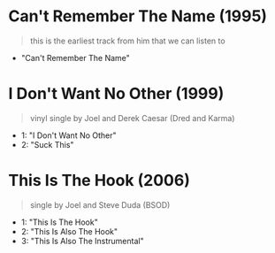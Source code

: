 # Can't Remember The Name (1995)

> this is the earliest track from him that we can listen to
- "Can't Remember The Name"

# I Don't Want No Other (1999)

> vinyl single by Joel and Derek Caesar (Dred and Karma)
- 1: "I Don't Want No Other"
- 2: "Suck This"

# This Is The Hook (2006)

> single by Joel and Steve Duda (BSOD)
- 1: "This Is The Hook"
- 2: "This Is Also The Hook"
- 3: "This Is Also The Instrumental"
